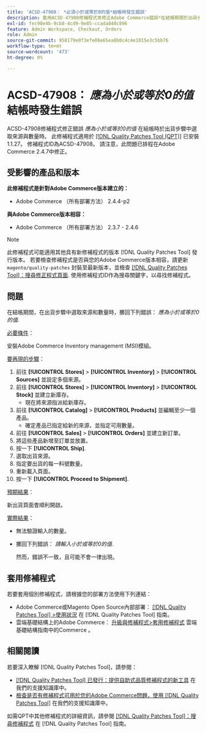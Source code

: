 ```yaml
---
title: 'ACSD-47908： *必須小於或等於0的值*結帳時發生錯誤'
description: 套用ACSD-47908修補程式來修正Adobe Commerce錯誤*在結帳期間於出貨步驟上選取來源和數量時，必須有一個小於或等於0的值*。
exl-id: fec90e4b-9cb8-4cd9-9e85-ccada840c896
feature: Admin Workspace, Checkout, Orders
role: Admin
source-git-commit: 958179e0f3efe08e65ea8b0c4c4e1015e3c5bb76
workflow-type: tm+mt
source-wordcount: '473'
ht-degree: 0%

---
```


# ACSD-47908： *應為小於或等於0的值* 結帳時發生錯誤

ACSD-47908修補程式修正錯誤 *應為小於或等於0的值* 在結帳時於出貨步驟中選取來源與數量時。 此修補程式適用於 [[!DNL Quality Patches Tool (QPT)]](/help/announcements/adobe-commerce-announcements/magento-quality-patches-released-new-tool-to-self-serve-quality-patches.md) 已安裝1.1.27。 修補程式ID為ACSD-47908。 請注意，此問題已排程在Adobe Commerce 2.4.7中修正。

## 受影響的產品和版本

**此修補程式是針對Adobe Commerce版本建立的：**

* Adobe Commerce （所有部署方法） 2.4.4-p2

**與Adobe Commerce版本相容：**

* Adobe Commerce （所有部署方法） 2.3.7 - 2.4.6

>[!NOTE]
>
>此修補程式可能適用其他具有新修補程式的版本 [!DNL Quality Patches Tool] 發行版本。 若要檢查修補程式是否與您的Adobe Commerce版本相容，請更新 `magento/quality-patches` 封裝至最新版本，並檢查 [[!DNL Quality Patches Tool]：搜尋修正程式頁面](https://experienceleague.adobe.com/tools/commerce-quality-patches/index.html). 使用修補程式ID作為搜尋關鍵字，以尋找修補程式。

## 問題

在結帳期間，在出貨步驟中選取來源和數量時，擲回下列錯誤： *應為小於或等於0的值*.

<u>必要條件</u>：

安裝Adobe Commerce Inventory management (MSI)模組。

<u>要再現的步驟</u>：

1. 前往 **[!UICONTROL Stores]** > **[!UICONTROL Inventory]** > **[!UICONTROL Sources]** 並設定多個來源。
1. 前往 **[!UICONTROL Stores]** > **[!UICONTROL Inventory]** > **[!UICONTROL Stock]** 並建立新庫存。
   * 現在將來源指派給新庫存。
1. 前往 **[!UICONTROL Catalog]** > **[!UICONTROL Products]** 並編輯至少一個產品。
   * 確定產品已指定給新的來源，並指定可用數量。
1. 前往 **[!UICONTROL Sales]** > **[!UICONTROL Orders]** 並建立新訂單。
1. 將這些產品新增至訂單並放置。
1. 按一下 **[!UICONTROL Ship]**.
1. 選取出貨來源。
1. 指定要出貨的每一料號數量。
1. 重新載入頁面。
1. 按一下 **[!UICONTROL Proceed to Shipment]**.

<u>預期結果</u>：

新出貨頁面會順利開啟。

<u>實際結果</u>：

* 無法驗證輸入的數量。
* 擲回下列錯誤： *請輸入小於或等於0的值*.

  然而，錯誤不一致，且可能不會一律出現。

## 套用修補程式

若要套用個別修補程式，請根據您的部署方法使用下列連結：

* Adobe Commerce或Magento Open Source內部部署： [[!DNL Quality Patches Tool] >使用狀況](https://experienceleague.adobe.com/docs/commerce-operations/tools/quality-patches-tool/usage.html) 在 [!DNL Quality Patches Tool] 指南。
* 雲端基礎結構上的Adobe Commerce： [升級與修補程式>套用修補程式](https://experienceleague.adobe.com/docs/commerce-cloud-service/user-guide/develop/upgrade/apply-patches.html) 雲端基礎結構指南中的Commerce 。

## 相關閱讀

若要深入瞭解 [!DNL Quality Patches Tool]，請參閱：

* [[!DNL Quality Patches Tool] 已發行：提供自助式品質修補程式的新工具](/help/announcements/adobe-commerce-announcements/magento-quality-patches-released-new-tool-to-self-serve-quality-patches.md) 在我們的支援知識庫中。
* [檢查是否有修補程式可用於您的Adobe Commerce問題，使用 [!DNL Quality Patches Tool]](/help/support-tools/patches-available-in-qpt-tool/check-patch-for-magento-issue-with-magento-quality-patches.md) 在我們的支援知識庫中。

如需QPT中其他修補程式的詳細資訊，請參閱 [[!DNL Quality Patches Tool]：搜尋修補程式](https://experienceleague.adobe.com/tools/commerce-quality-patches/index.html) 在 [!DNL Quality Patches Tool] 指南。
